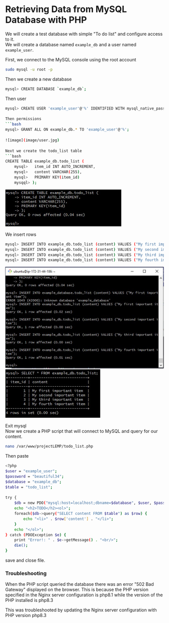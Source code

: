 # Retrieving Data from MySQL Database with PHP

We will create a test database with simple "To do list" and configure access to it.  
We will create a database named `example_db` and a user named `example_user`.

First, we connect to the MySQL console using the root account

```bash
sudo mysql -u root -p
```

Then we create a new database

```bash
mysql> CREATE DATABASE `example_db`;
```

Then user

````bash
mysql> CREATE USER 'example_user'@'%' IDENTIFIED WITH mysql_native_password BY 'beautiful34';

Then permissions
```bash
mysql> GRANT ALL ON example_db.* TO 'example_user'@'%';

![image](image/user.jpg)

Next we create the todo_list table
```bash
CREATE TABLE example_db.todo_list (
    mysql>   item_id INT AUTO_INCREMENT,
    mysql>   content VARCHAR(255),
    mysql>   PRIMARY KEY(item_id)
    mysqql> );
````

![image](image/query.jpg)

We insert rows

```bash
mysql> INSERT INTO example_db.todo_list (content) VALUES ("My first important item");
mysql> INSERT INTO example_db.todo_list (content) VALUES ("My second important item");
mysql> INSERT INTO example_db.todo_list (content) VALUES ("My third important item");
mysql> INSERT INTO example_db.todo_list (content) VALUES ("My fourth important item");
```

![image](image/qq.jpg)
![image](image/db.jpg)

Exit mysql  
Now we create a PHP script that will connect to MySQL and query for our content.

```bash
nano /var/www/projectLEMP/todo_list.php
```

Then paste

```bash
<?php
$user = "example_user";
$password = "beautiful34";
$database = "example_db";
$table = "todo_list";

try {
    $db = new PDO("mysql:host=localhost;dbname=$database", $user, $password);
    echo "<h2>TODO</h2><ol>";
    foreach($db->query("SELECT content FROM $table") as $row) {
        echo "<li>" . $row['content'] . "</li>";
    }
    echo "</ol>";
} catch (PDOException $e) {
    print "Error!: " . $e->getMessage() . "<br/>";
    die();
}
```

save and close file.

### Troubleshooting

When the PHP script queried the database there was an error "502 Bad Gateway" displayed on the browser. This is because the PHP version specified in the Nginx server configuration is php8.1 while the version of the PHP installed is php8.3

This was troubleshooted by updating the Nginx server configuration with PHP version php8.3
